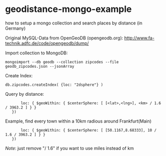 # geodistance-mongo-example
how to setup a mongo collection and search places by distance (in Germany)

Original MySQL-Data from OpenGeoDB (opengeodb.org):
http://www.fa-technik.adfc.de/code/opengeodb/dump/


Import collection to MongoDB:

```mongoimport --db geodb --collection zipcodes --file geodb_zipcodes.json --jsonArray```

Create Index:

```db.zipcodes.createIndex( {loc: "2dsphere"} ) ```

Query by distance:

```db.getCollection('zipcodes').find({ 
       loc: { $geoWithin: { $centerSphere: [ [<lat>,<lng>], <km> / 1.6 / 3963.2 ] } } 
   })
```
      
Example, find every town within a 10km radious around Frankfurt(Main)

```db.getCollection('zipcodes').find({ 
       loc: { $geoWithin: { $centerSphere: [ [50.1167,8.68333], 10 / 1.6 / 3963.2 ] } } 
   })
```

_Note_: just remove "/ 1.6" if you want to use miles instead of km
